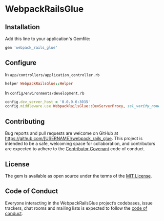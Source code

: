 # WebpackRailsGlue

## Installation

Add this line to your application's Gemfile:

```ruby
gem 'webpack_rails_glue'
```

## Configure

In `app/controllers/application_controller.rb`

```ruby
helper WebpackRailsGlue::Helper
```

In `config/environments/development.rb`

```ruby
config.dev_server_host = '0.0.0.0:3035'
config.middleware.use WebpackRailsGlue::DevServerProxy, ssl_verify_none: true
```

## Contributing

Bug reports and pull requests are welcome on GitHub at https://github.com/[USERNAME]/webpack_rails_glue. This project is intended to be a safe, welcoming space for collaboration, and contributors are expected to adhere to the [Contributor Covenant](http://contributor-covenant.org) code of conduct.

## License

The gem is available as open source under the terms of the [MIT License](https://opensource.org/licenses/MIT).

## Code of Conduct

Everyone interacting in the WebpackRailsGlue project’s codebases, issue trackers, chat rooms and mailing lists is expected to follow the [code of conduct](https://github.com/[USERNAME]/webpack_rails_glue/blob/master/CODE_OF_CONDUCT.md).
